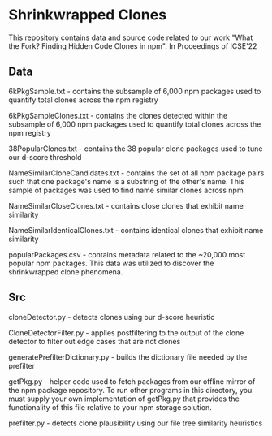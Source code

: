 # Shrinkwrapped Clones

This repository contains data and source code related to our work "What the Fork? Finding Hidden Code Clones in npm". In Proceedings of ICSE'22

## Data

6kPkgSample.txt - contains the subsample of 6,000 npm packages used to quantify total clones across the npm registry

6kPkgSampleClones.txt - contains the clones detected within the subsample of 6,000 npm packages used to quantify total clones across the npm registry

38PopularClones.txt - contains the 38 popular clone packages used to tune our d-score threshold

NameSimilarCloneCandidates.txt - contains the set of all npm package pairs such that one package's name is a substring of the other's name. This sample of packages was used to find name similar clones across npm

NameSimilarCloseClones.txt - contains close clones that exhibit name similarity

NameSimilarIdenticalClones.txt - contains identical clones that exhibit name similarity

popularPackages.csv - contains metadata related to the ~20,000 most popular npm packages. This data was utilized to discover the shrinkwrapped clone phenomena.

## Src

cloneDetector.py - detects clones using our d-score heuristic

CloneDetectorFilter.py - applies postfiltering to the output of the clone detector to filter out edge cases that are not clones

generatePrefilterDictionary.py - builds the dictionary file needed by the prefilter

getPkg.py - helper code used to fetch packages from our offline mirror of the npm package repository. To run other programs in this directory, you must supply your own implementation of getPkg.py that provides the functionality of this file relative to your npm storage solution.

prefilter.py - detects clone plausibility using our file tree similarity heuristics
